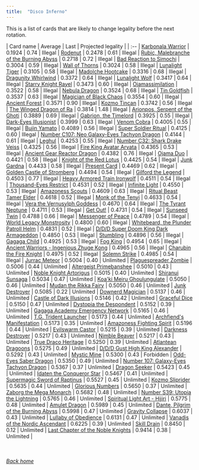 ```yaml
---
title:  "Disco Inferno"
---
```


This is a list of cards that are likely to change legality before the next rotation.

| Card name | Average | Last | Projected legality |
| :-- |
[Karbonala Warrior](https://db.ygoprodeck.com/card/?search=Karbonala%20Warrior) | 0.1924 | 0.74 | Illegal |
[Rodenut](https://db.ygoprodeck.com/card/?search=Rodenut) | 0.2478 | 0.61 | Illegal |
[Rubic, Malebranche of the Burning Abyss](https://db.ygoprodeck.com/card/?search=Rubic,%20Malebranche%20of%20the%20Burning%20Abyss) | 0.2718 | 0.72 | Illegal |
[Bad Reaction to Simochi](https://db.ygoprodeck.com/card/?search=Bad%20Reaction%20to%20Simochi) | 0.3004 | 0.59 | Illegal |
[Wall of Thorns](https://db.ygoprodeck.com/card/?search=Wall%20of%20Thorns) | 0.3024 | 0.58 | Illegal |
[Lunalight Tiger](https://db.ygoprodeck.com/card/?search=Lunalight%20Tiger) | 0.3105 | 0.58 | Illegal |
[Madolche Hootcake](https://db.ygoprodeck.com/card/?search=Madolche%20Hootcake) | 0.3316 | 0.68 | Illegal |
[Dragunity Whirlwind](https://db.ygoprodeck.com/card/?search=Dragunity%20Whirlwind) | 0.3372 | 0.64 | Illegal |
[Lunalight Wolf](https://db.ygoprodeck.com/card/?search=Lunalight%20Wolf) | 0.3417 | 0.64 | Illegal |
[Starry Knight Rayel](https://db.ygoprodeck.com/card/?search=Starry%20Knight%20Rayel) | 0.3473 | 0.60 | Illegal |
[Ojamassimilation](https://db.ygoprodeck.com/card/?search=Ojamassimilation) | 0.3522 | 0.58 | Illegal |
[Nebula Dragon](https://db.ygoprodeck.com/card/?search=Nebula%20Dragon) | 0.3524 | 0.68 | Illegal |
[Tin Goldfish](https://db.ygoprodeck.com/card/?search=Tin%20Goldfish) | 0.3537 | 0.63 | Illegal |
[Magician of Black Chaos](https://db.ygoprodeck.com/card/?search=Magician%20of%20Black%20Chaos) | 0.3554 | 0.60 | Illegal |
[Ancient Forest](https://db.ygoprodeck.com/card/?search=Ancient%20Forest) | 0.3571 | 0.90 | Illegal |
[Kozmo Tincan](https://db.ygoprodeck.com/card/?search=Kozmo%20Tincan) | 0.3742 | 0.56 | Illegal |
[The Winged Dragon of Ra](https://db.ygoprodeck.com/card/?search=The%20Winged%20Dragon%20of%20Ra) | 0.3814 | 1.48 | Illegal |
[Arionpos, Serpent of the Ghoti](https://db.ygoprodeck.com/card/?search=Arionpos,%20Serpent%20of%20the%20Ghoti) | 0.3889 | 0.69 | Illegal |
[Gabrion, the Timelord](https://db.ygoprodeck.com/card/?search=Gabrion,%20the%20Timelord) | 0.3925 | 0.55 | Illegal |
[Dark-Eyes Illusionist](https://db.ygoprodeck.com/card/?search=Dark-Eyes%20Illusionist) | 0.3999 | 0.63 | Illegal |
[Venom Cobra](https://db.ygoprodeck.com/card/?search=Venom%20Cobra) | 0.4005 | 0.55 | Illegal |
[Bujin Yamato](https://db.ygoprodeck.com/card/?search=Bujin%20Yamato) | 0.4089 | 0.56 | Illegal |
[Super Soldier Ritual](https://db.ygoprodeck.com/card/?search=Super%20Soldier%20Ritual) | 0.4125 | 0.60 | Illegal |
[Number C107: Neo Galaxy-Eyes Tachyon Dragon](https://db.ygoprodeck.com/card/?search=Number%20C107:%20Neo%20Galaxy-Eyes%20Tachyon%20Dragon) | 0.4144 | 0.61 | Illegal |
[Leghul](https://db.ygoprodeck.com/card/?search=Leghul) | 0.4253 | 0.55 | Illegal |
[Number C32: Shark Drake Veiss](https://db.ygoprodeck.com/card/?search=Number%20C32:%20Shark%20Drake%20Veiss) | 0.4325 | 0.56 | Illegal |
[Fire King Avatar Arvata](https://db.ygoprodeck.com/card/?search=Fire%20King%20Avatar%20Arvata) | 0.4365 | 0.53 | Illegal |
[Ancient Gear Reactor Dragon](https://db.ygoprodeck.com/card/?search=Ancient%20Gear%20Reactor%20Dragon) | 0.4382 | 0.76 | Illegal |
[Ojama Duo](https://db.ygoprodeck.com/card/?search=Ojama%20Duo) | 0.4421 | 0.58 | Illegal |
[Knight of the Red Lotus](https://db.ygoprodeck.com/card/?search=Knight%20of%20the%20Red%20Lotus) | 0.4425 | 0.54 | Illegal |
[Junk Gardna](https://db.ygoprodeck.com/card/?search=Junk%20Gardna) | 0.4433 | 0.58 | Illegal |
[Present Card](https://db.ygoprodeck.com/card/?search=Present%20Card) | 0.4469 | 0.62 | Illegal |
[Golden Castle of Stromberg](https://db.ygoprodeck.com/card/?search=Golden%20Castle%20of%20Stromberg) | 0.4494 | 0.54 | Illegal |
[Gilford the Legend](https://db.ygoprodeck.com/card/?search=Gilford%20the%20Legend) | 0.4503 | 0.77 | Illegal |
[Heavy Armored Train Ironwolf](https://db.ygoprodeck.com/card/?search=Heavy%20Armored%20Train%20Ironwolf) | 0.4511 | 0.54 | Illegal |
[Thousand-Eyes Restrict](https://db.ygoprodeck.com/card/?search=Thousand-Eyes%20Restrict) | 0.4531 | 0.52 | Illegal |
[Infinite Light](https://db.ygoprodeck.com/card/?search=Infinite%20Light) | 0.4550 | 0.53 | Illegal |
[Amazoness Scouts](https://db.ygoprodeck.com/card/?search=Amazoness%20Scouts) | 0.4609 | 0.63 | Illegal |
[Ritual Beast Tamer Elder](https://db.ygoprodeck.com/card/?search=Ritual%20Beast%20Tamer%20Elder) | 0.4618 | 0.52 | Illegal |
[Monk of the Tenyi](https://db.ygoprodeck.com/card/?search=Monk%20of%20the%20Tenyi) | 0.4633 | 0.54 | Illegal |
[Vera the Vernusylph Goddess](https://db.ygoprodeck.com/card/?search=Vera%20the%20Vernusylph%20Goddess) | 0.4670 | 0.64 | Illegal |
[The Tyrant Neptune](https://db.ygoprodeck.com/card/?search=The%20Tyrant%20Neptune) | 0.4711 | 0.53 | Illegal |
[Get Out!](https://db.ygoprodeck.com/card/?search=Get%20Out!) | 0.4731 | 0.54 | Illegal |
[Sunseed Twin](https://db.ygoprodeck.com/card/?search=Sunseed%20Twin) | 0.4788 | 0.66 | Illegal |
[Messenger of Peace](https://db.ygoprodeck.com/card/?search=Messenger%20of%20Peace) | 0.4789 | 0.54 | Illegal |
[World Legacy Monstrosity](https://db.ygoprodeck.com/card/?search=World%20Legacy%20Monstrosity) | 0.4800 | 0.60 | Illegal |
[Whitebeard, the Plunder Patroll Helm](https://db.ygoprodeck.com/card/?search=Whitebeard,%20the%20Plunder%20Patroll%20Helm) | 0.4831 | 0.52 | Illegal |
[D/D/D Super Doom King Dark Armageddon](https://db.ygoprodeck.com/card/?search=D/D/D%20Super%20Doom%20King%20Dark%20Armageddon) | 0.4850 | 0.53 | Illegal |
[Stumbling](https://db.ygoprodeck.com/card/?search=Stumbling) | 0.4896 | 0.56 | Illegal |
[Gagaga Child](https://db.ygoprodeck.com/card/?search=Gagaga%20Child) | 0.4925 | 0.53 | Illegal |
[Fog King](https://db.ygoprodeck.com/card/?search=Fog%20King) | 0.4954 | 0.65 | Illegal |
[Ancient Warriors - Ingenious Zhuge Kong](https://db.ygoprodeck.com/card/?search=Ancient%20Warriors%20-%20Ingenious%20Zhuge%20Kong) | 0.4965 | 0.56 | Illegal |
[Charubin the Fire Knight](https://db.ygoprodeck.com/card/?search=Charubin%20the%20Fire%20Knight) | 0.4975 | 0.52 | Illegal |
[Solemn Strike](https://db.ygoprodeck.com/card/?search=Solemn%20Strike) | 0.4985 | 0.54 | Illegal |
[Jurrac Meteor](https://db.ygoprodeck.com/card/?search=Jurrac%20Meteor) | 0.5004 | 0.40 | Unlimited |
[Plaguespreader Zombie](https://db.ygoprodeck.com/card/?search=Plaguespreader%20Zombie) | 0.5006 | 0.44 | Unlimited |
[Altergeist Primebanshee](https://db.ygoprodeck.com/card/?search=Altergeist%20Primebanshee) | 0.5010 | 0.43 | Unlimited |
[Noble Knight Artorigus](https://db.ygoprodeck.com/card/?search=Noble%20Knight%20Artorigus) | 0.5015 | 0.40 | Unlimited |
[Shiranui Sunsaga](https://db.ygoprodeck.com/card/?search=Shiranui%20Sunsaga) | 0.5034 | 0.47 | Unlimited |
[Koa'ki Meiru Ghoulungulate](https://db.ygoprodeck.com/card/?search=Koa'ki%20Meiru%20Ghoulungulate) | 0.5050 | 0.46 | Unlimited |
[Mudan the Rikka Fairy](https://db.ygoprodeck.com/card/?search=Mudan%20the%20Rikka%20Fairy) | 0.5050 | 0.46 | Unlimited |
[Junk Destroyer](https://db.ygoprodeck.com/card/?search=Junk%20Destroyer) | 0.5085 | 0.22 | Unlimited |
[Downerd Magician](https://db.ygoprodeck.com/card/?search=Downerd%20Magician) | 0.5137 | 0.46 | Unlimited |
[Castle of Dark Illusions](https://db.ygoprodeck.com/card/?search=Castle%20of%20Dark%20Illusions) | 0.5146 | 0.42 | Unlimited |
[Graceful Dice](https://db.ygoprodeck.com/card/?search=Graceful%20Dice) | 0.5150 | 0.47 | Unlimited |
[Dystopia the Despondent](https://db.ygoprodeck.com/card/?search=Dystopia%20the%20Despondent) | 0.5152 | 0.39 | Unlimited |
[Gagaga Academy Emergency Network](https://db.ygoprodeck.com/card/?search=Gagaga%20Academy%20Emergency%20Network) | 0.5165 | 0.46 | Unlimited |
[T.G. Trident Launcher](https://db.ygoprodeck.com/card/?search=T.G.%20Trident%20Launcher) | 0.5173 | 0.44 | Unlimited |
[Archfiend's Manifestation](https://db.ygoprodeck.com/card/?search=Archfiend's%20Manifestation) | 0.5173 | 0.35 | Unlimited |
[Amazoness Fighting Spirit](https://db.ygoprodeck.com/card/?search=Amazoness%20Fighting%20Spirit) | 0.5196 | 0.44 | Unlimited |
[Evilswarm Castor](https://db.ygoprodeck.com/card/?search=Evilswarm%20Castor) | 0.5215 | 0.39 | Unlimited |
[Darkness Destroyer](https://db.ygoprodeck.com/card/?search=Darkness%20Destroyer) | 0.5217 | 0.43 | Unlimited |
[Nimble Beaver](https://db.ygoprodeck.com/card/?search=Nimble%20Beaver) | 0.5217 | 0.43 | Unlimited |
[True Draco Heritage](https://db.ygoprodeck.com/card/?search=True%20Draco%20Heritage) | 0.5250 | 0.39 | Unlimited |
[Atlantean Dragoons](https://db.ygoprodeck.com/card/?search=Atlantean%20Dragoons) | 0.5275 | 0.49 | Unlimited |
[D/D/D Gust High King Alexander](https://db.ygoprodeck.com/card/?search=D/D/D%20Gust%20High%20King%20Alexander) | 0.5292 | 0.43 | Unlimited |
[Mystic Mine](https://db.ygoprodeck.com/card/?search=Mystic%20Mine) | 0.5300 | 0.43 | Forbidden |
[Odd-Eyes Saber Dragon](https://db.ygoprodeck.com/card/?search=Odd-Eyes%20Saber%20Dragon) | 0.5350 | 0.49 | Unlimited |
[Number 107: Galaxy-Eyes Tachyon Dragon](https://db.ygoprodeck.com/card/?search=Number%20107:%20Galaxy-Eyes%20Tachyon%20Dragon) | 0.5367 | 0.37 | Unlimited |
[Dragon Seeker](https://db.ygoprodeck.com/card/?search=Dragon%20Seeker) | 0.5423 | 0.45 | Unlimited |
[Idaten the Conqueror Star](https://db.ygoprodeck.com/card/?search=Idaten%20the%20Conqueror%20Star) | 0.5467 | 0.41 | Unlimited |
[Supermagic Sword of Raptinus](https://db.ygoprodeck.com/card/?search=Supermagic%20Sword%20of%20Raptinus) | 0.5527 | 0.45 | Unlimited |
[Kozmo Sliprider](https://db.ygoprodeck.com/card/?search=Kozmo%20Sliprider) | 0.5635 | 0.44 | Unlimited |
[Glorious Numbers](https://db.ygoprodeck.com/card/?search=Glorious%20Numbers) | 0.5650 | 0.37 | Unlimited |
[Zaborg the Mega Monarch](https://db.ygoprodeck.com/card/?search=Zaborg%20the%20Mega%20Monarch) | 0.5682 | 0.48 | Unlimited |
[Number S39: Utopia the Lightning](https://db.ygoprodeck.com/card/?search=Number%20S39:%20Utopia%20the%20Lightning) | 0.5765 | 0.46 | Unlimited |
[Spiritual Light Art - Hijiri](https://db.ygoprodeck.com/card/?search=Spiritual%20Light%20Art%20-%20Hijiri) | 0.5775 | 0.48 | Unlimited |
[Amulet Dragon](https://db.ygoprodeck.com/card/?search=Amulet%20Dragon) | 0.5989 | 0.45 | Unlimited |
[Dante, Pilgrim of the Burning Abyss](https://db.ygoprodeck.com/card/?search=Dante,%20Pilgrim%20of%20the%20Burning%20Abyss) | 0.5998 | 0.47 | Unlimited |
[Gravity Collapse](https://db.ygoprodeck.com/card/?search=Gravity%20Collapse) | 0.6037 | 0.43 | Unlimited |
[Lullaby of Obedience](https://db.ygoprodeck.com/card/?search=Lullaby%20of%20Obedience) | 0.6131 | 0.47 | Unlimited |
[Vanadis of the Nordic Ascendant](https://db.ygoprodeck.com/card/?search=Vanadis%20of%20the%20Nordic%20Ascendant) | 0.6225 | 0.39 | Unlimited |
[Skill Drain](https://db.ygoprodeck.com/card/?search=Skill%20Drain) | 0.8450 | 0.12 | Unlimited |
[Last Chapter of the Noble Knights](https://db.ygoprodeck.com/card/?search=Last%20Chapter%20of%20the%20Noble%20Knights) | 0.9414 | 0.38 | Unlimited |

<br>

###### [Back home](index)